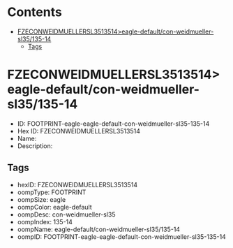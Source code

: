 



Contents
========

* [FZECONWEIDMUELLERSL3513514>eagle-default/con-weidmueller-sl35/135-14](#fzeconweidmuellersl3513514eagle-defaultcon-weidmueller-sl35135-14)
	* [Tags](#tags)

# FZECONWEIDMUELLERSL3513514>eagle-default/con-weidmueller-sl35/135-14

- ID: FOOTPRINT-eagle-eagle-default-con-weidmueller-sl35-135-14
- Hex ID: FZECONWEIDMUELLERSL3513514
- Name: 
- Description: 

## Tags

- hexID: FZECONWEIDMUELLERSL3513514
- oompType: FOOTPRINT
- oompSize: eagle
- oompColor: eagle-default
- oompDesc: con-weidmueller-sl35
- oompIndex: 135-14
- oompName: eagle-default/con-weidmueller-sl35/135-14
- oompID: FOOTPRINT-eagle-eagle-default-con-weidmueller-sl35-135-14

